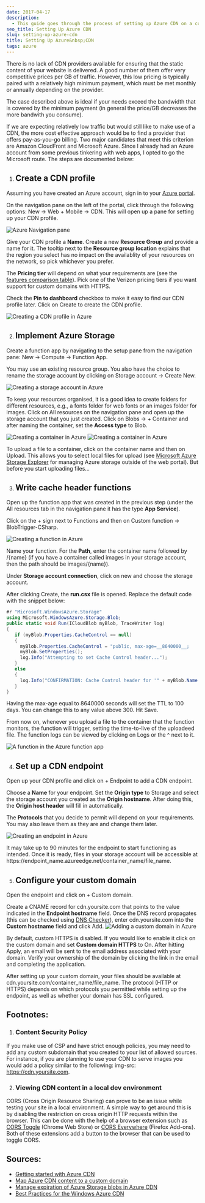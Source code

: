 ```yaml
---
date: 2017-04-17
description:
  - This guide goes through the process of setting up Azure CDN on a custom domain. A function is triggered when content is uploaded to Azure storage, and sets the time-to-live of the uploads based on what container they are uploaded to.
seo_title: Setting Up Azure CDN
slug: setting-up-azure-cdn
title: Setting Up Azure&nbsp;CDN
tags: azure
---
```


There is no lack of CDN providers available for ensuring that the static content of your website is delivered. A good number of them offer very competitive prices per GB of traffic. However, this low pricing is typically paired with a relatively high minimum payment, which must be met monthly or annually depending on the provider.

The case described above is ideal if your needs exceed the bandwidth that is covered by the minimum payment (in general the price/GB decreases the more bandwith you consume).

If we are expecting relatively low traffic but would still like to make use of a CDN, the more cost effective approach would be to find a provider that offers pay-as-you-go billing. Two major candidates that meet this criterion are Amazon CloudFront and Microsoft Azure. Since I already had an Azure account from some previous tinkering with web apps, I opted to go the Microsoft route. The steps are documented below:

1. ## Create a CDN profile

  Assuming you have created an Azure account, sign in to your [Azure portal][1].

  On the navigation pane on the left of the portal, click through the following options: <span class="ui-flow">New</span> &rarr; <span class="ui-flow">Web&nbsp;+&nbsp;Mobile</span> &rarr; <span class="ui-flow">CDN</span>. This will open up a pane for setting up your CDN profile.

  ![Azure Navigation pane](https://cdn.odongo.xyz/images/navigation_pane.png)

  Give your CDN profile a __Name__. Create a new __Resource Group__ and provide a name for it. The tooltip next to the __Resource group location__ explains that the region you select has no impact on the availablity of your resources on the network, so pick whichever you prefer.

  The __Pricing tier__ will depend on what your requirements are (see the [features comparison table][2]). Pick one of the Verizon pricing tiers if you want support for custom domains with HTTPS.

  Check the __Pin to dashboard__ checkbox to make it easy to find our CDN profile later. Click on <span class="ui-flow">Create</span> to create the CDN profile.

  ![Creating a CDN profile in Azure](https://cdn.odongo.xyz/images/create_cdn_profile.png)

2. ## Implement Azure Storage

  Create a function app by navigating to the setup pane from the navigation pane: <span class="ui-flow">New</span> &rarr; <span class="ui-flow">Compute</span> &rarr; <span class="ui-flow">Function&nbsp;App</span>.

  You may use an existing resource group. You also have the choice to rename the storage account by clicking on <span class="ui-flow">Storage&nbsp;account</span> &rarr; <span class="ui-flow">Create&nbsp;New</span>.

  ![Creating a storage account in Azure](https://cdn.odongo.xyz/images/create_function_app.png)

  To keep your resources organised, it is a good idea to create folders for different resources, e.g., a <span class="input">fonts</span> folder for web fonts or an <span class="input">images</span> folder for images. Click on <span class="ui-flow">All&nbsp;resources</span> on the navigation pane and open up the storage account that you just created. Click on <span class="ui-flow">Blobs</span> &rarr; <span class="ui-flow">+&nbsp;Container</span> and after naming the container, set the __Access type__ to <span class="input">Blob</span>.

  ![Creating a container in Azure](https://cdn.odongo.xyz/images/create_container1.png)
  ![Creating a container in Azure](https://cdn.odongo.xyz/images/create_container2.png)

  To upload a file to a container, click on the container name and then on <span class="ui-flow">Upload</span>. This allows you to select local files for upload (see [Microsoft Azure Storage Explorer][3] for managing Azure storage outside of the web portal). But before you start uploading files...

3. ## Write cache header functions

  Open up the function app that was created in the previous step (under the <span class="ui-flow">All&nbsp;resources</span> tab in the navigation pane it has the type __App Service__).

  Click on the <span class="ui-flow">+</span> sign next to <span class="ui-flow">Functions</span> and then on <span class="ui-flow">Custom&nbsp;function</span> &rarr; <span class="ui-flow">BlobTrigger-CSharp</span>.

  ![Creating a function in Azure](https://cdn.odongo.xyz/images/create_function.png)

  Name your function. For the __Path__, enter the container name followed by <span class="input">/{name}</span> (if you have a container called <span class="input">images</span> in your storage account, then the path should be <span class="input">images/{name}</span>).

  Under __Storage account connection__, click on <span class="ui-flow">new</span> and choose the storage account.

  After clicking <span class="ui-flow">Create</span>, the __run.csx__ file is opened. Replace the default code with the snippet below:

  ```csharp
  #r "Microsoft.WindowsAzure.Storage"
  using Microsoft.WindowsAzure.Storage.Blob;
  public static void Run(ICloudBlob myBlob, TraceWriter log)
  {
     if (myBlob.Properties.CacheControl == null)
     {
       myBlob.Properties.CacheControl = "public, max-age=__8640000__;
       myBlob.SetProperties();
       log.Info("Attempting to set Cache Control header...");
     }
     else
     {
       log.Info("CONFIRMATION: Cache Control header for '" + myBlob.Name + "' has been set to '" +  myBlob.Properties.CacheControl + "'");
     }
  }
  ```

  Having the max-age equal to <span class="input">8640000</span> seconds will set the TTL to 100 days. You can change this to any value above <span class="input">300</span>. Hit <span class="ui-flow">Save</span>.

  From now on, whenever you upload a file to the container that the function monitors, the function will trigger, setting the time-to-live of the uploadeed file. The function logs can be viewed by clicking on <span class="ui-flow">Logs</span> or the <span class="ui-flow">^</span> next to it.

  ![A function in the Azure function app](https://cdn.odongo.xyz/images/function.png)

4. ## Set up a CDN endpoint

  Open up your CDN profile and click on <span class="ui-flow">+&nbsp;Endpoint</span> to add a CDN endpoint.

  Choose a __Name__ for your endpoint. Set the __Origin type__ to <span class="input">Storage</span> and select the storage account you created as the __Origin hostname__. After doing this, the __Origin host header__ will fill in automatically.

  The __Protocols__ that you decide to permit will depend on your requirements. You may also leave them as they are and change them later.

  ![Creating an endpoint in Azure](https://cdn.odongo.xyz/images/create_endpoint.png)

  It may take up to 90 minutes for the endpoint to start functioning as intended. Once it is ready, files in your storage account will be accessible at <span class="input break-word">https://<span class="code-emphasis">endpoint_name</span>.azureedge.net/<span class="code-emphasis">container_name</span>/<span class="code-emphasis">file_name</span></span>.

5. ## Configure your custom domain

  Open the endpoint and click on <span class="ui-flow">+&nbsp;Custom&nbsp;domain</span>.

  Create a CNAME record for <span class="input">cdn.yoursite.com</span> that points to the value indicated in the __Endpoint hostname__ field. Once the DNS record propagates (this can be checked using [DNS Checker][4]), enter <span class="input">cdn.yoursite.com</span> into the __Custom hostname__ field and click <span class="ui-flow">Add</span>.
  ![Adding a custom domain in Azure](https://cdn.odongo.xyz/images/custom_domain.png)

  By default, custom HTTPS is disabled. If you would like to enable it click on the custom domain and set __Custom domain HTTPS__ to <span class="input">On</span>. After hitting <span class="ui-flow">Apply</span>, an email will be sent to the email address associated with your domain. Verify your ownership of the domain by clicking the link in the email and completing the application.

  After setting up your custom domain, your files should be available at <span class="input break-word">cdn.yoursite.com/<span class="code-emphasis">container_name</span>/<span class="code-emphasis">file_name</span></span>. The protocol (HTTP or HTTPS) depends on which protocols you permitted while setting up the endpoint, as well as whether your domain has SSL configured.

<h2 class="subtitle">Footnotes:</h2>

1. ### Content Security Policy

  If you make use of CSP and have strict enough policies, you may need to add any custom subdomain that you created to your list of allowed sources. For instance, if you are planning to use your CDN to serve images you would add a policy similar to the following: <span class="input break-word">img-src: https://cdn.yoursite.com</span>.

2. ### Viewing CDN content in a local dev environment

  CORS (Cross Origin Resource Sharing) can prove to be an issue while testing your site in a local environment. A simple way to get around this is by disabling the restriction on cross origin HTTP requests within the browser. This can be done with the help of a browser extension such as <a href="https://chrome.google.com/webstore/detail/cors-toggle/jioikioepegflmdnbocfhgmpmopmjkim">CORS Toggle</a> (Chrome Web Store) or <a href="https://addons.mozilla.org/en-US/firefox/addon/cors-everywhere/">CORS Everywhere</a> (Firefox Add-ons). Both of these extensions add a button to the browser that can be used to toggle CORS.

<h2 class="subtitle">Sources:</h2>

<ul class="u-list references">
  <li><a href="https://docs.microsoft.com/en-us/azure/cdn/cdn-create-new-endpoint">Getting started with Azure CDN</a></li>
  <li><a href="https://docs.microsoft.com/en-us/azure/cdn/cdn-map-content-to-custom-domain">Map Azure CDN content to a custom domain</a></li>
  <li><a href="https://docs.microsoft.com/en-us/azure/cdn/cdn-manage-expiration-of-blob-content">Manage expiration of Azure Storage blobs in Azure CDN</a></li>
  <li><a href="https://azure.microsoft.com/en-us/blog/best-practices-for-the-windows-azure-content-delivery-network/">Best Practices for the Windows Azure CDN</a></li>
</ul>

[1]: https://portal.azure.com
[2]: https://docs.microsoft.com/en-us/azure/cdn/cdn-overview
[3]: http://storageexplorer.com/
[4]: https://dnschecker.org/
